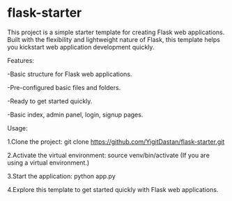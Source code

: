 # flask-starter
This project is a simple starter template for creating Flask web applications. Built with the flexibility and lightweight nature of Flask, this template helps you kickstart web application development quickly.

Features:

-Basic structure for Flask web applications.

-Pre-configured basic files and folders.

-Ready to get started quickly.

-Basic index, admin panel, login, signup pages.

Usage:

1.Clone the project: git clone https://github.com/YigitDastan/flask-starter.git

2.Activate the virtual environment: source venv/bin/activate (If you are using a virtual environment.)

3.Start the application: python app.py

4.Explore this template to get started quickly with Flask web applications.
